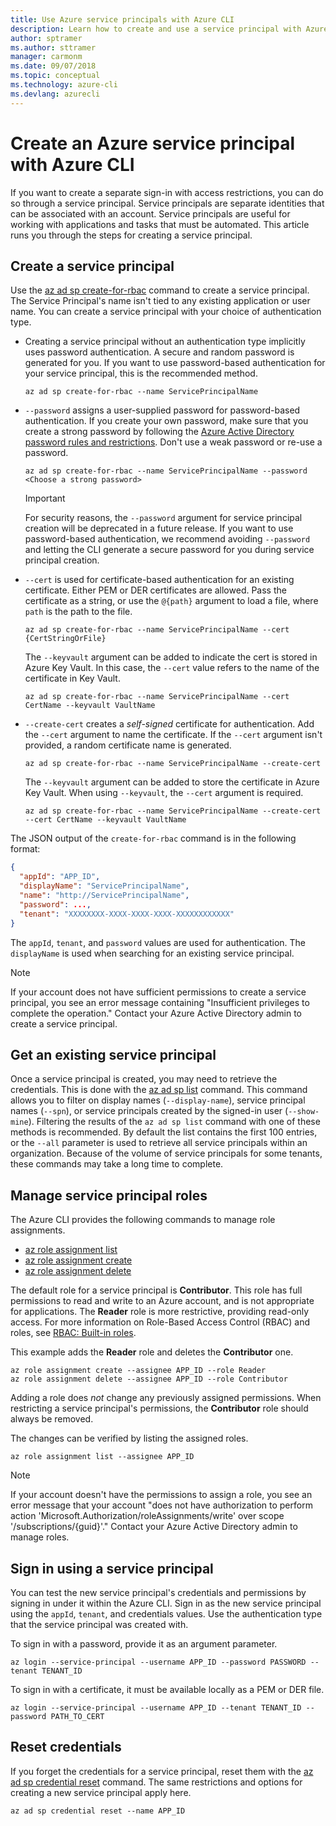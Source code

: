 ```yaml
---
title: Use Azure service principals with Azure CLI
description: Learn how to create and use a service principal with Azure CLI.
author: sptramer
ms.author: sttramer
manager: carmonm
ms.date: 09/07/2018
ms.topic: conceptual
ms.technology: azure-cli
ms.devlang: azurecli
---
```

# Create an Azure service principal with Azure CLI

If you want to create a separate sign-in with access restrictions, you can do so through a service principal. Service principals are separate identities that can be
associated with an account. Service principals are useful for working with applications and tasks that must be automated. This article runs you through the steps for creating a service principal.

## Create a service principal

Use the [az ad sp create-for-rbac](/cli/azure/ad/sp#az-ad-sp-create-for-rbac) command to create a service principal. The Service Principal's name isn't tied to any existing application or user name. You can create a service principal with your choice of authentication type.

* Creating a service principal without an authentication type implicitly uses password authentication. A secure and random password is generated for you. If you want to use password-based authentication for your service principal, this is the recommended method.

  ```azurecli-interactive
  az ad sp create-for-rbac --name ServicePrincipalName
  ```

* `--password` assigns a user-supplied password for password-based authentication. If you create your own password, make sure that you create a strong password by following the [Azure Active Directory password rules and restrictions](/azure/active-directory/active-directory-passwords-policy). Don't use a weak password or re-use a password.

  ```azurecli-interactive
  az ad sp create-for-rbac --name ServicePrincipalName --password <Choose a strong password>
  ```

  > [!IMPORTANT]
  >
  > For security reasons, the `--password` argument for service principal creation will be deprecated in a future release. If you want to use password-based authentication,
  > we recommend avoiding `--password` and letting the CLI generate a secure password for you during service principal creation.

* `--cert` is used for certificate-based authentication for an existing certificate. Either PEM or DER certificates are allowed. Pass the certificate as a string, or use the `@{path}` argument to load a file, where `path` is the path to the file.

  ```azurecli-interactive
  az ad sp create-for-rbac --name ServicePrincipalName --cert {CertStringOrFile}
  ```

  The `--keyvault` argument can be added to indicate the cert is stored in Azure Key Vault. In this case, the `--cert` value refers to the name of the certificate in Key Vault.

  ```azurecli-interactive
  az ad sp create-for-rbac --name ServicePrincipalName --cert CertName --keyvault VaultName
  ```

* `--create-cert` creates a _self-signed_ certificate for authentication. Add the `--cert` argument to name the certificate. If the `--cert` argument isn't provided, a random certificate name is generated.

  ```azurecli-interactive
  az ad sp create-for-rbac --name ServicePrincipalName --create-cert
  ```

  The `--keyvault` argument can be added to store the certificate in Azure Key Vault. When using `--keyvault`, the `--cert` argument is required.

  ```azurecli-interactive
  az ad sp create-for-rbac --name ServicePrincipalName --create-cert --cert CertName --keyvault VaultName
  ```

The JSON output of the `create-for-rbac` command is in the following format:

```json
{
  "appId": "APP_ID",
  "displayName": "ServicePrincipalName",
  "name": "http://ServicePrincipalName",
  "password": ...,
  "tenant": "XXXXXXXX-XXXX-XXXX-XXXX-XXXXXXXXXXXX"
}
```

The `appId`, `tenant`, and `password` values are used for authentication. The `displayName` is used when searching for an existing service principal.

> [!NOTE]
> If your account does not have sufficient permissions to create a service principal, you see an error message containing "Insufficient privileges to complete the operation." Contact your Azure Active Directory admin to create a service principal.

## Get an existing service principal

Once a service principal is created, you may need to retrieve the credentials. This is done with the [az ad sp list](/cli/azure/ad/sp#az-ad-sp-list) command. This command
allows you to filter on display names (`--display-name`), service principal names (`--spn`), or service principals created by the signed-in user (`--show-mine`).
Filtering the results of the `az ad sp list` command with one of these methods is recommended. By default the list contains the first 100 entries, or the `--all`
parameter is used to retrieve all service principals within an organization. Because of the volume of service principals for some tenants, these
commands may take a long time to complete.



## Manage service principal roles

The Azure CLI provides the following commands to manage role assignments.

* [az role assignment list](/cli/azure/role/assignment#az-role-assignment-list)
* [az role assignment create](/cli/azure/role/assignment#az-role-assignment-create)
* [az role assignment delete](/cli/azure/role/assignment#az-role-assignment-delete)

The default role for a service principal is **Contributor**. This role has full permissions to read and write to an Azure account, and is not appropriate for applications. The **Reader** role is more restrictive, providing read-only access.  For more information on Role-Based Access Control (RBAC) and roles, see [RBAC: Built-in roles](/azure/active-directory/role-based-access-built-in-roles).

This example adds the **Reader** role and deletes the **Contributor** one.

```azurecli-interactive
az role assignment create --assignee APP_ID --role Reader
az role assignment delete --assignee APP_ID --role Contributor
```

Adding a role does _not_ change any previously assigned permissions. When restricting a service principal's permissions, the __Contributor__ role should always be removed.

The changes can be verified by listing the assigned roles.

```azurecli-interactive
az role assignment list --assignee APP_ID
```

> [!NOTE]
> If your account doesn't have the permissions to assign a role, you see an error message that your account "does not have authorization to perform action 'Microsoft.Authorization/roleAssignments/write' over scope '/subscriptions/{guid}'." Contact your Azure Active Directory admin to manage roles.

## Sign in using a service principal

You can test the new service principal's credentials and permissions by signing in under it within the Azure CLI. Sign in as the new service principal using the `appId`, `tenant`, and credentials values. Use the authentication type that the service principal was created with.

To sign in with a password, provide it as an argument parameter.

```azurecli-interactive
az login --service-principal --username APP_ID --password PASSWORD --tenant TENANT_ID
```

To sign in with a certificate, it must be available locally as a PEM or DER file.

```azurecli-interactive
az login --service-principal --username APP_ID --tenant TENANT_ID --password PATH_TO_CERT
```

## Reset credentials

If you forget the credentials for a service principal, reset them with the [az ad sp credential reset](/cli/azure/ad/sp/credential#az-ad-sp-credential-reset) command. The same restrictions and options for creating a new service principal apply here.

```azurecli-interactive
az ad sp credential reset --name APP_ID 
```
